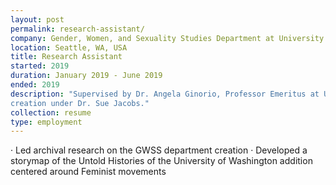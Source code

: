 ```yaml
---
layout: post
permalink: research-assistant/
company: Gender, Women, and Sexuality Studies Department at University of Washington
location: Seattle, WA, USA
title: Research Assistant
started: 2019
duration: January 2019 - June 2019
ended: 2019
description: "Supervised by Dr. Angela Ginorio, Professor Emeritus at UW. I used archival and historical research to create a timeline of the GWSS department's
creation under Dr. Sue Jacobs."
collection: resume
type: employment
---
```


·	Led archival research on the GWSS department creation
·	Developed a storymap of the Untold Histories of the University of Washington addition centered around Feminist movements

